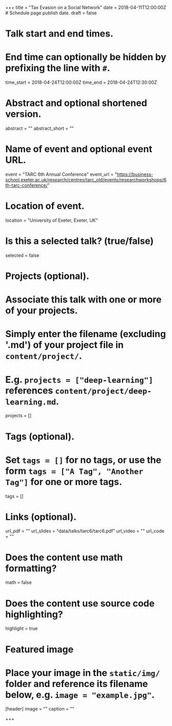 +++
title = "Tax Evasion on a Social Network"
date = 2018-04-11T12:00:00Z  # Schedule page publish date.
draft = false

# Talk start and end times.
#   End time can optionally be hidden by prefixing the line with `#`.

time_start = 2018-04-24T12:00:00Z
time_end = 2018-04-24T12:30:00Z


# Abstract and optional shortened version.
abstract = ""
abstract_short = ""

# Name of event and optional event URL.
event = "TARC 6th Annual Conference"
event_url = "https://business-school.exeter.ac.uk/research/centres/tarc_old/events/researchworkshops/6th-tarc-conference/"

# Location of event.
location = "University of Exeter, Exeter, UK"

# Is this a selected talk? (true/false)
selected = false

# Projects (optional).
#   Associate this talk with one or more of your projects.
#   Simply enter the filename (excluding '.md') of your project file in `content/project/`.
#   E.g. `projects = ["deep-learning"]` references `content/project/deep-learning.md`.
projects = []

# Tags (optional).
#   Set `tags = []` for no tags, or use the form `tags = ["A Tag", "Another Tag"]` for one or more tags.
tags = []

# Links (optional).
url_pdf = ""
url_slides = "data/talks/tarc6/tarc6.pdf"
url_video = ""
url_code = ""

# Does the content use math formatting?
math = false

# Does the content use source code highlighting?
highlight = true

# Featured image
# Place your image in the `static/img/` folder and reference its filename below, e.g. `image = "example.jpg"`.
[header]
image = ""
caption = ""

+++
